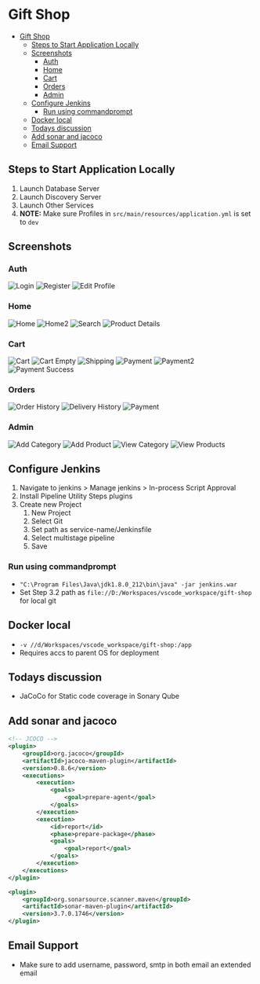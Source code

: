 # Gift Shop

- [Gift Shop](#gift-shop)
	- [Steps to Start Application Locally](#steps-to-start-application-locally)
	- [Screenshots](#screenshots)
		- [Auth](#auth)
		- [Home](#home)
		- [Cart](#cart)
		- [Orders](#orders)
		- [Admin](#admin)
	- [Configure Jenkins](#configure-jenkins)
		- [Run using commandprompt](#run-using-commandprompt)
	- [Docker local](#docker-local)
	- [Todays discussion](#todays-discussion)
	- [Add sonar and jacoco](#add-sonar-and-jacoco)
	- [Email Support](#email-support)

## Steps to Start Application Locally

1. Launch Database Server
2. Launch Discovery Server
3. Launch Other Services
4. **NOTE:** Make sure Profiles in `src/main/resources/application.yml` is set to `dev`

## Screenshots

### Auth

![Login](./screenshots/login.png)
![Register](./screenshots/register.png)
![Edit Profile](./screenshots/edit_profile.png)

### Home

![Home](./screenshots/home.png)
![Home2](./screenshots/home2.png)
![Search](./screenshots/search.png)
![Product Details](./screenshots/product_details.png)

### Cart

![Cart](./screenshots/cart.png)
![Cart Empty](./screenshots/empty_cart.png)
![Shipping](./screenshots/shipping.png)
![Payment](./screenshots/payment.png)
![Payment2](./screenshots/razorpay.png)
![Payment Success](./screenshots/payment_success.png)

### Orders

![Order History](./screenshots/order_history.png)
![Delivery History](./screenshots/delivery_history.png)
![Payment](./screenshots/payment.png)

### Admin

![Add Category](./screenshots/add_category.png)
![Add Product](./screenshots/add_product.png)
![View Category](./screenshots/admin_category.png)
![View Products](./screenshots/admin_product.png)

## Configure Jenkins

1. Navigate to jenkins > Manage jenkins > In-process Script Approval
2. Install Pipeline Utility Steps plugins
3. Create new Project
   1. New Project
   2. Select Git
   3. Set path as service-name/Jenkinsfile
   4. Select multistage pipeline
   5. Save

### Run using commandprompt

- `"C:\Program Files\Java\jdk1.8.0_212\bin\java" -jar jenkins.war`
- Set Step 3.2 path as `file://D:/Workspaces/vscode_workspace/gift-shop` for local git

## Docker local

- `-v //d/Workspaces/vscode_workspace/gift-shop:/app`
- Requires accs to parent OS for deployment

## Todays discussion

- JaCoCo for Static code coverage in Sonary Qube

## Add sonar and jacoco

```xml
<!-- JCOCO -->
<plugin>
	<groupId>org.jacoco</groupId>
	<artifactId>jacoco-maven-plugin</artifactId>
	<version>0.8.6</version>
	<executions>
		<execution>
			<goals>
				<goal>prepare-agent</goal>
			</goals>
		</execution>
		<execution>
			<id>report</id>
			<phase>prepare-package</phase>
			<goals>
				<goal>report</goal>
			</goals>
		</execution>
	</executions>
</plugin>

<plugin>
	<groupId>org.sonarsource.scanner.maven</groupId>
	<artifactId>sonar-maven-plugin</artifactId>
	<version>3.7.0.1746</version>
</plugin>
```

## Email Support

- Make sure to add username, password, smtp in both email an extended email